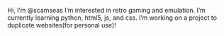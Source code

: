 Hi, I’m @scamseas
I’m interested in retro gaming and emulation.
I’m currently learning python, html5, js, and css.
I’m working on a project to duplicate websites(for personal use)!

<!---
scamseas/scamseas is a ✨ special ✨ repository because its `README.md` (this file) appears on your GitHub profile.
You can click the Preview link to take a look at your changes.
--->
